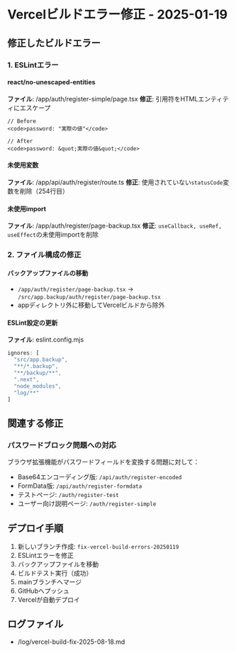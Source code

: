 # Vercelビルドエラー修正 - 2025-01-19

## 修正したビルドエラー

### 1. ESLintエラー

#### react/no-unescaped-entities
**ファイル**: /app/auth/register-simple/page.tsx
**修正**: 引用符をHTMLエンティティにエスケープ
```tsx
// Before
<code>password: "実際の値"</code>

// After  
<code>password: &quot;実際の値&quot;</code>
```

#### 未使用変数
**ファイル**: /app/api/auth/register/route.ts
**修正**: 使用されていない`statusCode`変数を削除（254行目）

#### 未使用import
**ファイル**: /app/auth/register/page-backup.tsx
**修正**: `useCallback, useRef, useEffect`の未使用importを削除

### 2. ファイル構成の修正

#### バックアップファイルの移動
- `/app/auth/register/page-backup.tsx` → `/src/app.backup/auth/register/page-backup.tsx`
- appディレクトリ外に移動してVercelビルドから除外

#### ESLint設定の更新
**ファイル**: eslint.config.mjs
```javascript
ignores: [
  "src/app.backup",
  "**/*.backup",
  "**/backup/**",
  ".next",
  "node_modules",
  "log/**"
]
```

## 関連する修正

### パスワードブロック問題への対応
ブラウザ拡張機能がパスワードフィールドを変換する問題に対して：
- Base64エンコーディング版: `/api/auth/register-encoded`
- FormData版: `/api/auth/register-formdata`
- テストページ: `/auth/register-test`
- ユーザー向け説明ページ: `/auth/register-simple`

## デプロイ手順
1. 新しいブランチ作成: `fix-vercel-build-errors-20250119`
2. ESLintエラーを修正
3. バックアップファイルを移動
4. ビルドテスト実行（成功）
5. mainブランチへマージ
6. GitHubへプッシュ
7. Vercelが自動デプロイ

## ログファイル
- /log/vercel-build-fix-2025-08-18.md